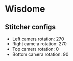 # Wisdome

## Stitcher configs
* Left camera rotation: 270
* Right camera rotation: 270
* Top camera rotation: 0
* Bottom camera rotation: 90
